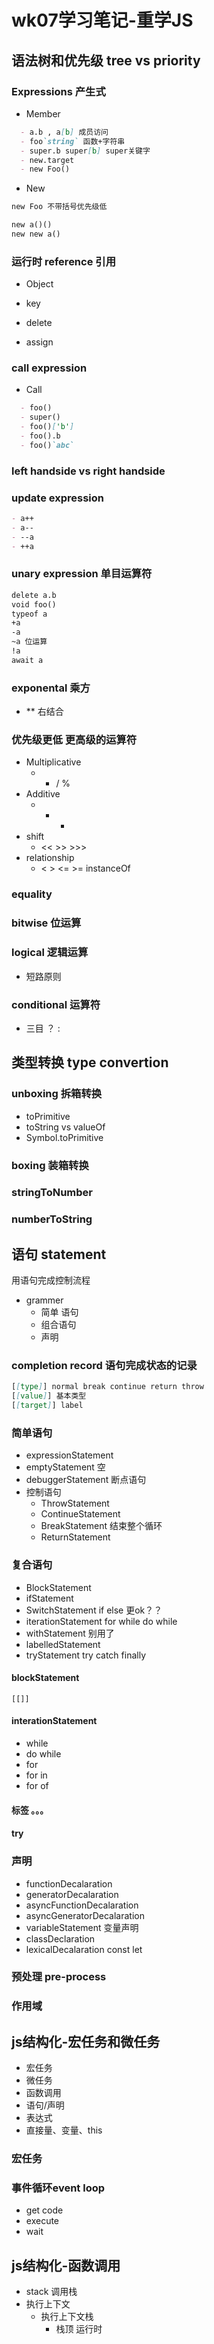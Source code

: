 # wk07学习笔记-重学JS
## 语法树和优先级 tree vs priority
### Expressions 产生式
- Member
```md
  - a.b , a[b] 成员访问
  - foo`string` 函数+字符串
  - super.b super[b] super关键字
  - new.target
  - new Foo()
```
- New
```md
new Foo 不带括号优先级低

new a()()
new new a()
```

### 运行时 reference 引用
- Object
- key

- delete
- assign

### call expression
- Call
```md
  - foo()
  - super()
  - foo()['b']
  - foo().b
  - foo()`abc`
```

### left handside vs right handside

### update expression
```md
- a++
- a--
- --a
- ++a
```

### unary expression 单目运算符
```md
delete a.b
void foo()
typeof a
+a
-a
~a 位运算
!a
await a 
```

### exponental 乘方
- ** 右结合

### 优先级更低 更高级的运算符
- Multiplicative
  - * / %
- Additive
  - + -
- shift
  - <<  >> >>>
- relationship
  - <  >  <= >= instanceOf

### equality
### bitwise 位运算
### logical 逻辑运算
- 短路原则
  
### conditional 运算符
- 三目  ？ :


## 类型转换 type convertion

### unboxing 拆箱转换
- toPrimitive
- toString vs valueOf
- Symbol.toPrimitive

### boxing 装箱转换

### stringToNumber
### numberToString

## 语句 statement
用语句完成控制流程
- grammer
  - 简单 语句
  - 组合语句
  - 声明

### completion record 语句完成状态的记录
```md
[[type]] normal break continue return throw
[[value]] 基本类型
[[target]] label
```
### 简单语句
- expressionStatement
- emptyStatement 空
- debuggerStatement 断点语句
- 控制语句
  - ThrowStatement 
  - ContinueStatement
  - BreakStatement 结束整个循环
  - ReturnStatement

### 复合语句
- BlockStatement
- ifStatement
- SwitchStatement if else 更ok？？
- iterationStatement for while do while
- withStatement 别用了
- labelledStatement
- tryStatement try catch finally

#### blockStatement
```
[[]]
```
#### interationStatement
- while
- do while
- for
- for in
- for of

#### 标签 。。。

#### try

### 声明
- functionDecalaration
- generatorDecalaration
- asyncFunctionDecalaration
- asyncGeneratorDecalaration
- variableStatement 变量声明
- classDeclaration
- lexicalDecalaration const let 

### 预处理 pre-process

### 作用域

## js结构化-宏任务和微任务
- 宏任务
- 微任务
- 函数调用
- 语句/声明
- 表达式
- 直接量、变量、this
### 宏任务

### 事件循环event loop
- get code
- execute
- wait

## js结构化-函数调用
- stack 调用栈
- 执行上下文
  - 执行上下文栈
    - 栈顶 运行时

